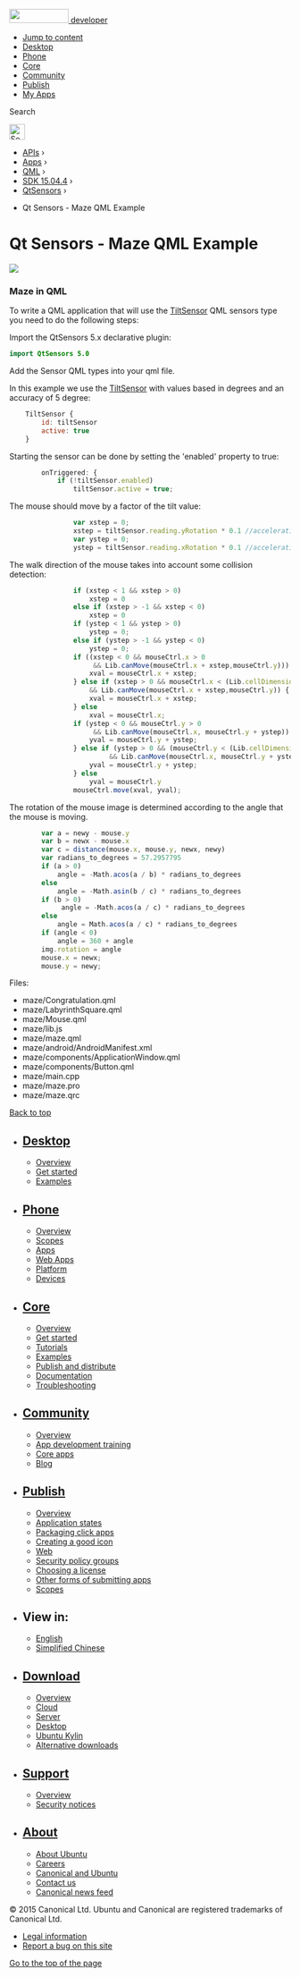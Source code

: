 <a href="https://developer.ubuntu.com/" class="logo-ubuntu"><img src="https://developer.ubuntu.com/assets/sites/ubuntu/latest/u/img/logos/logo-ubuntu-orange.svg" width="106" height="25" /> <span>developer</span></a>

-   [Jump to content](index.html#main-content)
-   [Desktop](https://developer.ubuntu.com/en/desktop/)
-   [Phone](https://developer.ubuntu.com/en/phone/)
-   [Core](https://developer.ubuntu.com/core)
-   [Community](https://developer.ubuntu.com/en/community/)
-   [Publish](https://developer.ubuntu.com/en/publish/)
-   [My Apps](https://myapps.developer.ubuntu.com/)

Search

<img src="https://developer.ubuntu.com/assets/sites/ubuntu/latest/u/img/search-white.svg" alt="Search" height="28" />

-   [APIs](../../../../index.html) ›
-   [Apps](../../../index.html) ›
-   [QML](../../index.html) ›
-   <a href="../index.html" class="sub-nav-item">SDK 15.04.4</a> ›
-   <a href="../QtSensors/index.html" class="sub-nav-item">QtSensors</a> ›

<!-- -->

-   Qt Sensors - Maze QML Example

Qt Sensors - Maze QML Example
=============================

<span class="subtitle"></span>
<span id="details"></span>
![](https://developer.ubuntu.com/static/devportal_uploaded/c56c09fe-9a57-4300-9179-57721f3be1fa-api/apps/qml/sdk-15.04.4/qtsensors-maze-example/images/maze.png)

<span id="maze-in-qml"></span>
### Maze in QML

To write a QML application that will use the [TiltSensor](../QtSensors.TiltSensor/index.html) QML sensors type you need to do the following steps:

Import the QtSensors 5.x declarative plugin:

``` qml
import QtSensors 5.0
```

Add the Sensor QML types into your qml file.

In this example we use the [TiltSensor](../QtSensors.TiltSensor/index.html) with values based in degrees and an accuracy of 5 degree:

``` qml
    TiltSensor {
        id: tiltSensor
        active: true
    }
```

Starting the sensor can be done by setting the 'enabled' property to true:

``` qml
        onTriggered: {
            if (!tiltSensor.enabled)
                tiltSensor.active = true;
```

The mouse should move by a factor of the tilt value:

``` qml
                var xstep = 0;
                xstep = tiltSensor.reading.yRotation * 0.1 //acceleration
                var ystep = 0;
                ystep = tiltSensor.reading.xRotation * 0.1 //acceleration
```

The walk direction of the mouse takes into account some collision detection:

``` qml
                if (xstep < 1 && xstep > 0)
                    xstep = 0
                else if (xstep > -1 && xstep < 0)
                    xstep = 0
                if (ystep < 1 && ystep > 0)
                    ystep = 0;
                else if (ystep > -1 && ystep < 0)
                    ystep = 0;
                if ((xstep < 0 && mouseCtrl.x > 0
                     && Lib.canMove(mouseCtrl.x + xstep,mouseCtrl.y))) {
                    xval = mouseCtrl.x + xstep;
                } else if (xstep > 0 && mouseCtrl.x < (Lib.cellDimension * (Lib.dimension - 1))
                    && Lib.canMove(mouseCtrl.x + xstep,mouseCtrl.y)) {
                    xval = mouseCtrl.x + xstep;
                } else
                    xval = mouseCtrl.x;
                if (ystep < 0 && mouseCtrl.y > 0
                     && Lib.canMove(mouseCtrl.x, mouseCtrl.y + ystep)) {
                    yval = mouseCtrl.y + ystep;
                } else if (ystep > 0 && (mouseCtrl.y < (Lib.cellDimension * (Lib.dimension - 1)))
                         && Lib.canMove(mouseCtrl.x, mouseCtrl.y + ystep)) {
                    yval = mouseCtrl.y + ystep;
                } else
                    yval = mouseCtrl.y
                mouseCtrl.move(xval, yval);
```

The rotation of the mouse image is determined according to the angle that the mouse is moving.

``` qml
        var a = newy - mouse.y
        var b = newx - mouse.x
        var c = distance(mouse.x, mouse.y, newx, newy)
        var radians_to_degrees = 57.2957795
        if (a > 0)
            angle = -Math.acos(a / b) * radians_to_degrees
        else
            angle = -Math.asin(b / c) * radians_to_degrees
        if (b > 0)
             angle = -Math.acos(a / c) * radians_to_degrees
        else
            angle = Math.acos(a / c) * radians_to_degrees
        if (angle < 0)
            angle = 360 + angle
        img.rotation = angle
        mouse.x = newx;
        mouse.y = newy;
```

Files:

-   maze/Congratulation.qml
-   maze/LabyrinthSquare.qml
-   maze/Mouse.qml
-   maze/lib.js
-   maze/maze.qml
-   maze/android/AndroidManifest.xml
-   maze/components/ApplicationWindow.qml
-   maze/components/Button.qml
-   maze/main.cpp
-   maze/maze.pro
-   maze/maze.qrc

[Back to top](index.html#)

-   [Desktop](https://developer.ubuntu.com/en/desktop/)
    ---------------------------------------------------

    -   [Overview](https://developer.ubuntu.com/en/desktop/)
    -   [Get started](http://snapcraft.io/?utm_source=developer.ubuntu.com&utm_medium=devportal&utm_term=snaps%20snapcraft%20desktop&utm_content=menu&utm_campaign=duc_snappers)
    -   [Examples](https://github.com/ubuntu/snappy-playpen)

-   [Phone](https://developer.ubuntu.com/en/phone/)
    -----------------------------------------------

    -   [Overview](https://developer.ubuntu.com/en/phone/)
    -   [Scopes](https://developer.ubuntu.com/en/phone/scopes/)
    -   [Apps](https://developer.ubuntu.com/en/phone/apps/)
    -   [Web Apps](https://developer.ubuntu.com/en/phone/web/)
    -   [Platform](https://developer.ubuntu.com/en/phone/platform/)
    -   [Devices](https://developer.ubuntu.com/en/phone/devices/)

-   [Core](https://developer.ubuntu.com/core)
    -----------------------------------------

    -   [Overview](https://developer.ubuntu.com/core)
    -   [Get started](https://developer.ubuntu.com/core/get-started)
    -   [Tutorials](https://developer.ubuntu.com/core/tutorials)
    -   [Examples](https://developer.ubuntu.com/core/examples)
    -   [Publish and distribute](https://developer.ubuntu.com/core/publish-and-distribute)
    -   [Documentation](https://developer.ubuntu.com/core/documentation)
    -   [Troubleshooting](https://developer.ubuntu.com/core/troubleshooting)

-   [Community](https://developer.ubuntu.com/en/community/)
    -------------------------------------------------------

    -   [Overview](https://developer.ubuntu.com/en/community/)
    -   [App development training](https://developer.ubuntu.com/en/community/training/)
    -   [Core apps](https://developer.ubuntu.com/en/community/core-apps/)
    -   [Blog](https://developer.ubuntu.com/en/community/blog/)

-   [Publish](https://developer.ubuntu.com/en/publish/)
    ---------------------------------------------------

    -   [Overview](https://developer.ubuntu.com/en/publish/)
    -   [Application states](https://developer.ubuntu.com/en/publish/application-states/)
    -   [Packaging click apps](https://developer.ubuntu.com/en/publish/packaging-click-apps/)
    -   [Creating a good icon](https://developer.ubuntu.com/en/publish/creating-a-good-icon/)
    -   [Web](https://developer.ubuntu.com/en/publish/web/)
    -   [Security policy groups](https://developer.ubuntu.com/en/publish/security-policy-groups/)
    -   [Choosing a license](https://developer.ubuntu.com/en/publish/choosing-a-license/)
    -   [Other forms of submitting apps](https://developer.ubuntu.com/en/publish/other-forms-of-submitting-apps/)
    -   [Scopes](https://developer.ubuntu.com/en/publish/scopes/)

-   View in:
    --------

    -   [English](index.html "Change to language: English")
    -   [Simplified Chinese](index.html "Change to language: Simplified Chinese")

-   [Download](http://ubuntu.com/download/)
    ---------------------------------------

    -   [Overview](http://ubuntu.com/download)
    -   [Cloud](http://ubuntu.com/download/cloud)
    -   [Server](http://ubuntu.com/download/server)
    -   [Desktop](http://ubuntu.com/download/desktop)
    -   [Ubuntu Kylin](http://ubuntu.com/download/ubuntu-kylin)
    -   [Alternative downloads](http://ubuntu.com/download/alternative-downloads)

-   [Support](http://ubuntu.com/support/)
    -------------------------------------

    -   [Overview](http://ubuntu.com/support)
    -   [Security notices](http://www.ubuntu.com/usn/)

-   [About](http://ubuntu.com/about/)
    ---------------------------------

    -   [About Ubuntu](http://ubuntu.com/about/about-ubuntu)
    -   [Careers](http://www.canonical.com/careers)
    -   [Canonical and Ubuntu](http://ubuntu.com/about/canonical-and-ubuntu)
    -   [Contact us](http://ubuntu.com/about/contact-us)
    -   [Canonical news feed](http://insights.ubuntu.com/feed/)

© 2015 Canonical Ltd. Ubuntu and Canonical are registered trademarks of Canonical Ltd.

-   [Legal information](http://www.ubuntu.com/legal)
-   [Report a bug on this site](https://bugs.launchpad.net/developer-ubuntu-com/)

<span class="accessibility-aid">[Go to the top of the page](index.html#)</span>
